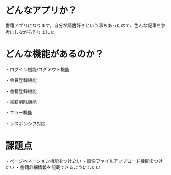 # どんなアプリか？


書籍アプリになります。自分が読書好きという事もあったので、色んな記事を参考にしながら作りました。


# どんな機能があるのか？


・ログイン機能/ログアウト機能


・会員登録機能


・書籍登録機能


・書籍削除機能


・エラー機能


・レスポンシブ対応


# 課題点


・ページべネーション機能をつけたい
・画像ファイルアップロード機能をつけたい
・書籍詳細情報を記載できるようにしたい
